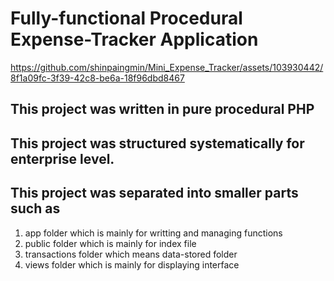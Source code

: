 # Fully-functional Procedural Expense-Tracker Application

https://github.com/shinpaingmin/Mini_Expense_Tracker/assets/103930442/8f1a09fc-3f39-42c8-be6a-18f96dbd8467

## This project was written in pure procedural PHP
## This project was structured systematically for enterprise level.
## This project was separated into smaller parts such as

1. app folder which is mainly for writting and managing functions
2. public folder which is mainly for index file
3. transactions folder which means data-stored folder
4. views folder which is mainly for displaying interface
